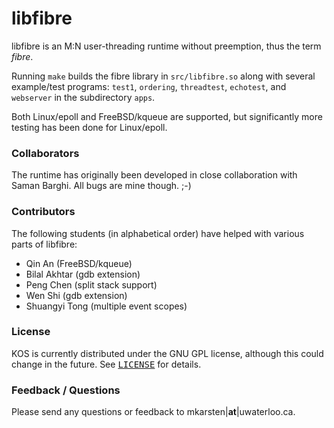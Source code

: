 libfibre
========

libfibre is an M:N user-threading runtime without preemption, thus the term <i>fibre</i>.

Running `make` builds the fibre library in `src/libfibre.so` along with several example/test programs: `test1`, `ordering`, `threadtest`, `echotest`, and `webserver` in the subdirectory `apps`.

Both Linux/epoll and FreeBSD/kqueue are supported, but significantly more testing has been done for Linux/epoll.

### Collaborators

The runtime has originally been developed in close collaboration with Saman Barghi. All bugs are mine though. ;-)

### Contributors

The following students (in alphabetical order) have helped with various parts of libfibre:

- Qin An (FreeBSD/kqueue)
- Bilal Akhtar (gdb extension)
- Peng Chen (split stack support)
- Wen Shi (gdb extension)
- Shuangyi Tong (multiple event scopes)

### License

KOS is currently distributed under the GNU GPL license, although this could change in the future. See <tt>[LICENSE](LICENSE)</tt> for details.

### Feedback / Questions

Please send any questions or feedback to mkarsten|**at**|uwaterloo.ca.
